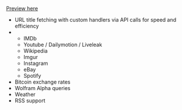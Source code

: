 <a href="http://red.kapsi.fi/pyfibot_www/">Preview here</a>

<ul id="highlights">
   <li>URL title fetching with custom handlers via API calls for speed and efficiency<li>
       <ul>
           <li>IMDb
           <li>Youtube / Dailymotion / Liveleak
           <li>Wikipedia
           <li>Imgur
           <li>Instagram
           <li>eBay
           <li>Spotify
       </ul>
   <li>Bitcoin exchange rates
   <li>Wolfram Alpha queries
   <li>Weather
   <li>RSS support
</ul>
